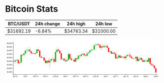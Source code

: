 # Bitcoin Stats

BTC/USDT|24h change|24h high|24h low|
|---|---|---|---|
|$31692.19|-6.84%|$34763.34|$31000.00|

<img src="./chart.svg">
